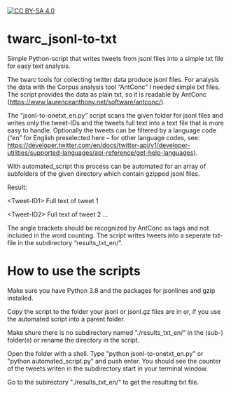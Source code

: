 [![CC BY-SA 4.0][cc-by-sa-shield]][cc-by-sa]

# twarc_jsonl-to-txt

Simple Python-script that writes tweets from jsonl files into a simple txt file for easy text analysis.

The twarc tools for collecting twitter data produce jsonl files. For analysis the data with the Corpus analysis tool “AntConc” I needed simple txt files. The script provides the data as plain txt, so it is readable by AntConc (https://www.laurenceanthony.net/software/antconc/).

The "jsonl-to-onetxt_en.py" script scans the given folder for jsonl files and writes only the tweet-IDs and the tweets full text into a text file that is more easy to handle. Optionally the tweets can be filtered by a language code (“en” for English preselected here – for other language codes, see: https://developer.twitter.com/en/docs/twitter-api/v1/developer-utilities/supported-languages/api-reference/get-help-languages).

With automated_script this process can be automated for an array of subfolders of the given directory which contain gzipped jsonl files.


Result:

&lt;Tweet-ID1&gt; Full text of tweet 1

&lt;Tweet-ID2&gt; Full text of tweet 2
…

The angle brackets should be recognized by AntConc as tags and not included in the word counting.
The script writes tweets into a seperate txt-file in the subdirectory “results_txt_en/”.

# How to use the scripts

Make sure you have Python 3.8 and the packages for jsonlines and gzip installed.

Copy the script to the folder your jsonl or jsonl.gz files are in or, if you use the automated script into a parent folder.

Make shure there is no subdirectory named "./results_txt_en/" in the (sub-) folder(s) or rename the directory in the script.

Open the folder with a shell. Type "python jsonl-to-onetxt_en.py" or "python automated_script.py" and push enter. You should see the counter of the tweets writen in the subdirectory start in your terminal window.

Go to the subirectory "./results_txt_en/" to get the resulting txt file.




[cc-by-sa]: http://creativecommons.org/licenses/by-sa/4.0/
[cc-by-sa-image]: https://licensebuttons.net/l/by-sa/4.0/88x31.png
[cc-by-sa-shield]: https://img.shields.io/badge/License-CC%20BY--SA%204.0-lightgrey.svg
